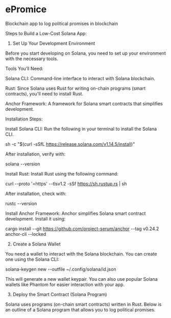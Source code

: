 # ePromice
Blockchain app to log political promises in blockchain

Steps to Build a Low-Cost Solana App:

1. Set Up Your Development Environment

Before you start developing on Solana, you need to set up your environment with the necessary tools.

Tools You’ll Need:

Solana CLI: Command-line interface to interact with Solana blockchain.

Rust: Since Solana uses Rust for writing on-chain programs (smart contracts), you'll need to install Rust.

Anchor Framework: A framework for Solana smart contracts that simplifies development.


Installation Steps:

Install Solana CLI: Run the following in your terminal to install the Solana CLI.

sh -c "$(curl -sSfL https://release.solana.com/v1.14.5/install)"

After installation, verify with:

solana --version

Install Rust: Install Rust using the following command:

curl --proto '=https' --tlsv1.2 -sSf https://sh.rustup.rs | sh

After installation, check with:

rustc --version

Install Anchor Framework: Anchor simplifies Solana smart contract development. Install it using:

cargo install --git https://github.com/project-serum/anchor --tag v0.24.2 anchor-cli --locked


2. Create a Solana Wallet

You need a wallet to interact with the Solana blockchain. You can create one using the Solana CLI:

solana-keygen new --outfile ~/.config/solana/id.json

This will generate a new wallet keypair. You can also use popular Solana wallets like Phantom for easier interaction with your app.

3. Deploy the Smart Contract (Solana Program)

Solana uses programs (on-chain smart contracts) written in Rust. Below is an outline of a Solana program that allows you to log political promises.

